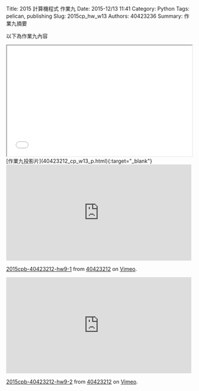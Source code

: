 Title: 2015 計算機程式 作業九
Date: 2015-12/13 11:41
Category: Python
Tags: pelican, publishing
Slug: 2015cp_hw_w13
Authors: 40423236
Summary: 作業九摘要

以下為作業九內容

<iframe src="40423236_cp_w13_p.html" width="500" height="300"></iframe>
[作業九投影片](40423212_cp_w13_p.html){:target="_blank"}
<iframe src="https://player.vimeo.com/video/148641468" width="500" height="260" frameborder="0" webkitallowfullscreen mozallowfullscreen allowfullscreen></iframe> <p><a href="https://vimeo.com/148641468">2015cpb-40423212-hw9-1</a> from <a href="https://vimeo.com/user45523667">40423212</a> on <a href="https://vimeo.com">Vimeo</a>.</p>

<iframe src="https://player.vimeo.com/video/148641467" width="500" height="260" frameborder="0" webkitallowfullscreen mozallowfullscreen allowfullscreen></iframe> <p><a href="https://vimeo.com/148641467">2015cpb-40423212-hw9-2</a> from <a href="https://vimeo.com/user45523667">40423212</a> on <a href="https://vimeo.com">Vimeo</a>.</p>